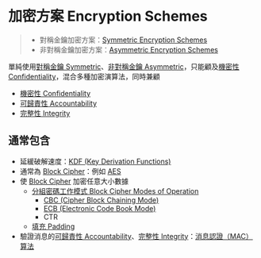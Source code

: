 # 加密方案 Encryption Schemes

>- 對稱金鑰加密方案：[Symmetric Encryption Schemes](Symmetric%20Encryption%20Schemes.md)
>- 非對稱金鑰加密方案：[Asymmetric Encryption Schemes](Asymmetric%20Encryption%20Schemes.md)


單純使用[對稱金鑰 Symmetric](演算法/對稱金鑰%20Symmetric.md)、[非對稱金鑰 Asymmetric](演算法/非對稱金鑰%20Asymmetric.md)，只能顧及[機密性 Confidentiality](機密性%20Confidentiality.md)，混合多種加密演算法，同時兼顧
- [機密性 Confidentiality](機密性%20Confidentiality.md)
- [可歸責性 Accountability](可歸責性%20Accountability.md)
- [完整性 Integrity](完整性%20Integrity.md)


## 通常包含
- 延緩破解速度：[KDF (Key Derivation Functions)](演算法/KDF%20(Key%20Derivation%20Functions).md)
- 通常為 [Block Cipher](演算法/Block%20Cipher.md)：例如 [AES](演算法/AES.md)
- 使 [Block Cipher](演算法/Block%20Cipher.md) 加密任意大小數據
	- [分組密碼工作模式 Block Cipher Modes of Operation](演算法/分組密碼工作模式%20Block%20Cipher%20Modes%20of%20Operation.md)
		- [CBC (Cipher Block Chaining Mode)](演算法/CBC%20(Cipher%20Block%20Chaining%20Mode).md)
		- [ECB (Electronic Code Book Mode)](演算法/ECB%20(Electronic%20Code%20Book%20Mode).md)
		- CTR
	- [填充 Padding](填充%20Padding.md)
- 驗證消息的[可歸責性 Accountability](可歸責性%20Accountability.md)、[完整性 Integrity](完整性%20Integrity.md)：[消息認證（MAC）算法](演算法/消息認證（MAC）算法.md)




